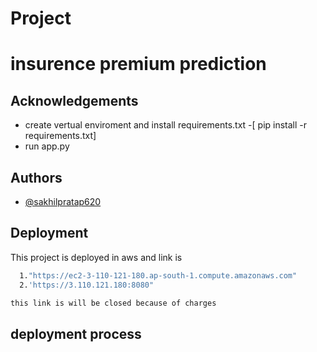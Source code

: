 
# Project 
# insurence premium prediction



## Acknowledgements

 - create vertual enviroment and install requirements.txt -[ pip install -r requirements.txt]
 - run app.py 
   


## Authors

- [@sakhilpratap620](https://www.github.com/sakhilpratap620)



## Deployment

This project is deployed in aws and link is

```bash
  1."https://ec2-3-110-121-180.ap-south-1.compute.amazonaws.com"
  2.'https://3.110.121.180:8080"
```
```bash
this link is will be closed because of charges
```
## deployment process
```we will use github action for deployment process
```
